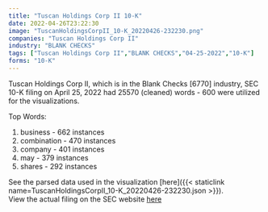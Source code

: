 ```yaml
---
title: "Tuscan Holdings Corp II 10-K"
date: 2022-04-26T23:22:30
image: "TuscanHoldingsCorpII_10-K_20220426-232230.png"
companies: "Tuscan Holdings Corp II"
industry: "BLANK CHECKS"
tags: ["Tuscan Holdings Corp II","BLANK CHECKS","04-25-2022","10-K"]
forms: "10-K"
---
```

Tuscan Holdings Corp II, which is in the Blank Checks [6770] industry, SEC 10-K filing on April 25, 2022 had 25570 (cleaned) words - 600 were utilized for the visualizations.

Top Words:
1. business - 662 instances
2. combination - 470 instances
3. company - 401 instances
4. may - 379 instances
5. shares - 292 instances


See the parsed data used in the visualization [here]({{< staticlink name=TuscanHoldingsCorpII_10-K_20220426-232230.json >}}).  
View the actual filing on the SEC website [here](https://www.sec.gov/Archives/edgar/data/1773087/0001213900-22-021231.txt)